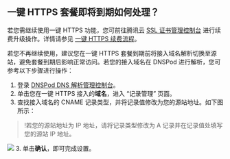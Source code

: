 ## 一键 HTTPS 套餐即将到期如何处理？
若您需继续使用一键 HTTPS 功能，您可前往腾讯云 [SSL 证书管理控制台](https://console.cloud.tencent.com/https) 进行续费升级操作。详情请参见 [一键 HTTPS 续费流程](https://cloud.tencent.com/document/product/400/67311)。

若您不再继续使用，建议您在一键 HTTPS 套餐到期前将接入域名解析切换至源站，避免套餐到期后影响正常访问。若您的接入域名在 DNSPod 进行解析，您可参考以下步骤进行操作：

1. 登录 [DNSPod DNS 解析管理控制台](https://console.dnspod.cn/dns/list)。
2. 单击您在一键 HTTPS 接入的**域名**，进入 “记录管理” 页面。
3. 查找接入域名的 CNAME 记录类型，并将记录值修改为您的源站地址。如下图所示：
>!若您的源站地址为 IP 地址，请将记录类型修改为 A 记录并在记录值处填写您的源站 IP 地址。
>
![](https://qcloudimg.tencent-cloud.cn/raw/e5dba6791502ba152b4a95b2e047e181.png)
3. 单击**确认**，即可完成设置。





